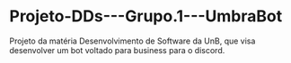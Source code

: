 # Projeto-DDs---Grupo.1---UmbraBot
Projeto da matéria Desenvolvimento de Software da UnB, que visa desenvolver um bot voltado para business para o discord.
